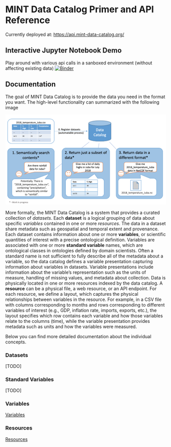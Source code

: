 # MINT Data Catalog Primer and API Reference

Currently deployed at: https://api.mint-data-catalog.org/


## Interactive Jupyter Notebook Demo
Play around with various api calls in a sanboxed environment (without affecting existing data)
[![Binder](https://mybinder.org/badge_logo.svg)](https://mybinder.org/v2/gh/mintproject/MINT-DataCatalog-Public/master?filepath=%2Fdemo%2Fapi_demo.ipynb)


## Documentation
The goal of MINT Data Catalog is to provide the data you need in the format you want. The high-level functionality can summarized with the following image

![data_catalog_summary](docs/media/data_catalog_summary.png)


More formally, the MINT Data Catalog is a system that provides a curated collection of *datasets*. Each **dataset** is a logical grouping of data about specific *variables* contained in one or more *resources*. The data in a dataset share metadata such as geospatial and temporal extent and provenance. Each dataset contains information about one or more **variables**, or scientific quantities of interest with a precise ontological definition. Variables are associated with one or more **standard variable** names, which are ontological classes in ontologies defined by domain scientists. Often a standard name is not sufficient to fully describe all of the metadata about a variable, so the data catalog defines a variable presentation capturing information about variables in datasets. Variable presentations include information about the variable’s representation such as the units of measure, handling of missing values, and metadata about collection. Data is physically located in one or more resources indexed by the data catalog. A **resource** can be a physical file, a web resource, or an API endpoint. For each resource, we define a layout, which captures the physical relationships between variables in the resource. For example, in a CSV file with columns corresponding to months and rows corresponding to different variables of interest (e.g., GDP, inflation rate, imports, exports, etc.), the layout specifies which row contains each variable and how those variables relate to the columns (time), while the variable presentation provides metadata such as units and how the variables were measured. 

Below you can find more detailed documentation about the individual concepts.

### Datasets
[TODO]

### Standard Variables
[TODO]

### Variables
[Variables](docs/variables.md)

### Resources
[Resources](docs/resources.md)